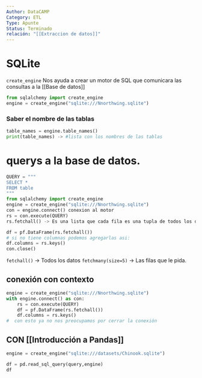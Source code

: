 ```yaml
---
Author: DataCAMP
Category: ETL
Type: Apunte
Status: Terminado
relación: "[[Extraccion de datos]]"
---
```

# SQLite

`create_engine` Nos ayuda a crear un motor de SQL que comunicara las consultas a la [[Base de datos]]

```python
from sqlalchemy import create_engine
engine = create_engine("sqlite:///Nnorthwing.sqlite")
```

### Saber el nombre de las tablas 

```python
table_names = engine.table_names()
print(table_names) -> #lista con los nombres de las tablas
```

# querys a la base de datos.

```python
QUERY = """ 
SELECT * 
FROM table
"""
from sqlalchemy import create_engine
engine = create_engine("sqlite:///Nnorthwing.sqlite")
con = engine.connect() conexion al motor
rs = con.execute(QUERY)
rs.fetchall() -> Es una lista que cada fila es una tupla de todos los datos.

df = pf.DataFrame(rs.fetchall())
# si no tiene columnas podemos agregarlas asi:
df.columns = rs.keys()
con.close()
```
`fetchall()` -> Todos los datos
`fetchmany(size=5)` -> Las filas que le pida. 

## conexión con contexto

```python
engine = create_engine("sqlite:///Nnorthwing.sqlite")
with engine.connect() as con:
	rs = con.execute(QUERY)
	df = pf.DataFrame(rs.fetchall())
	df.columns = rs.keys()
#  con esto ya no nos preocupamos por cerrar la conexión
```

## CON [[Introducción a Pandas]]

```python
engine = create_engine("sqlite:///datasets/Chinook.sqlite")

df = pd.read_sql_query(query,engine)
df
```